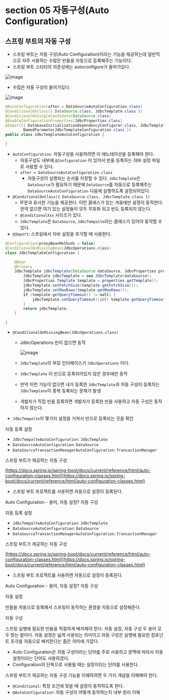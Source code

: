 # section 05 자동구성(Auto Configuration)

## 스프링 부트의 자동 구성

- 스프링 부트는 자동 구성(Auto Configuration)이라는 기능을 제공하는데 일반적으로 자주 사용하는 수많은 빈들을 자동으로 등록해주는 기능이다.
- 스프링 부트 스타터의 의존성에는 autoconfigure가 들어가있다.

![image](https://user-images.githubusercontent.com/66561524/233786974-dfa6470b-c7f0-423d-8d57-707d3ab89e9a.png)

- 수많은 자동 구성이 들어가있다.

![image](https://user-images.githubusercontent.com/66561524/233787046-63ae7eae-fb59-45e2-9d64-4c82ffda2a4e.png)

```java
@AutoConfiguration(after = DataSourceAutoConfiguration.class)
@ConditionalOnClass({ DataSource.class, JdbcTemplate.class })
@ConditionalOnSingleCandidate(DataSource.class)
@EnableConfigurationProperties(JdbcProperties.class)
@Import({ DatabaseInitializationDependencyConfigurer.class, JdbcTemplateConfiguration.class,
		NamedParameterJdbcTemplateConfiguration.class })
public class JdbcTemplateAutoConfiguration {

}
```

- `AutoConfiguration`: 자동구성을 사용하려면 이 애노테이션을 등록해야 한다.
    - 자동구성도 내부에 `@Configuration` 이 있어서 빈을 등록하는 자바 설정 파일로 사용할 수 있다.
    - `after = DataSourceAutoConfiguration.class`
        - 자동구성이 실행되는 순서를 지정할 수 있다. `JdbcTemplate`은 `DataSource`가 필요하기 때문에 `DataSource`를 자동으로 등록해주는 `DataSourceAutoConfiguration` 다음에 실행하도록 설정되어있다.
- `@ConditionalOnClass({ DataSource.class, JdbcTemplate.class })`
    - IF문과 유사한 기능을 제공한다. 이런 클래스가 있는 겨웅에만 설정이 동작한다. 만약 없으면 여기 있는 설정들이 모두 무효화 되고 빈도 등록되지 않는다.
    - `@ConditionalXxx` 시리즈가 있다.
    - `JdbcTemplate`은 `DataSource`, `JdbcTempalte`라는 클래스가 있어야 동작할 수 있다.
- `@Import`: 스프링에서 자바 설정을 추가할 때 사용한다.

```java
@Configuration(proxyBeanMethods = false)
@ConditionalOnMissingBean(JdbcOperations.class)
class JdbcTemplateConfiguration {

	@Bean
	@Primary
	JdbcTemplate jdbcTemplate(DataSource dataSource, JdbcProperties properties) {
		JdbcTemplate jdbcTemplate = new JdbcTemplate(dataSource);
		JdbcProperties.Template template = properties.getTemplate();
		jdbcTemplate.setFetchSize(template.getFetchSize());
		jdbcTemplate.setMaxRows(template.getMaxRows());
		if (template.getQueryTimeout() != null) {
			jdbcTemplate.setQueryTimeout((int) template.getQueryTimeout().getSeconds());
		}
		return jdbcTemplate;
	}

}
```
- `@ConditionalOnMissingBean(JdbcOperations.class)`
    - JdbcOperations 빈이 없으면 동작
        
      ![image](https://user-images.githubusercontent.com/66561524/233787065-efaf1e82-53ea-4698-bca7-cd5f450f9ed6.png)
        
    - `JdbcTemplate`의 부모 인터페이스가 `JdbcOperations` 이다.
    - `JdbcTemplate` 이 빈으로 등록되어있지 않은 경우에만 동작
    - 만약 이런 기능이 없으면 내가 등록한 `JdbcTemplate`과 자동 구성이 등록하는 `JdbcTemplate`이 중복 등록되는 문제가 발생
    - 개발자가 직접 빈을 등록하면 개발자가 등록한 빈을 사용하고 자동 구성은 동작하지 않는다.
- `JdbcTempalte`이 몇가지 설정을 거쳐서 빈으로 등록되는 것을 확인

자동 등록 설정

- `JdbcTempalteAutoConfiguration`: `JdbcTemplate`
- `DataSourceAutoConfiguration`: `DataSource`
- `DataSourceTransactionManagerAutoConfiguration`: `TransactionManager`

스프링 부트가 제공하는 자동 구성

[https://docs.spring.io/spring-boot/docs/current/reference/html/auto-configuration-classes.html](https://docs.spring.io/spring-boot/docs/current/reference/html/auto-configuration-classes.html)

- 스프링 부트 프로젝트를 사용하면 자동으로 설정이 등록된다.

Auto Configuration - 용어, 자동 설정? 자동 구성

자동 등록 설정

- `JdbcTempalteAutoConfiguration`: `JdbcTemplate`
- `DataSourceAutoConfiguration`: `DataSource`
- `DataSourceTransactionManagerAutoConfiguration`: `TransactionManager`

스프링 부트가 제공하는 자동 구성

[https://docs.spring.io/spring-boot/docs/current/reference/html/auto-configuration-classes.html](https://docs.spring.io/spring-boot/docs/current/reference/html/auto-configuration-classes.html)

- 스프링 부트 프로젝트를 사용하면 자동으로 설정이 등록된다.

Auto Configuration - 용어, 자동 설정? 자동 구성

자동 설정

빈들을 자동으로 등록해서 스프링이 동작하는 환경을 자동으로 설정해준다.

자동 구성

스프링 실행에 필요한 빈들을 적절하게 배치해야 한다. 자동 설정, 자동 구성 두 용어 모두 맞는 말이다. 자동 설정은 넓게 사용되는 의미이고 자동 구성은 실행에 필요한 컴포넌트 조각을 자동으로 배치한다는 좁은 의미에 가깝다.

- Auto Configuration은 자동 구성이라는 단어를 주로 사용하고 문맥에 따라서 자동 설정이라는 단어도 사용하겠다.
- Configuration이 단독으로 사용될 때는 설정이라는 단어를 사용한다.

스프링 부트가 제공하는 자동 구성 기능을 이해하려면 두 가지 개념을 이해해야 한다.

- `@Conditional`: 특정 조건에 맞을 때 설정이 동작하도록 한다.
- `@AutoConfiguration`: 자동 구성이 어떻게 동작하는지 내부 원리 이해
